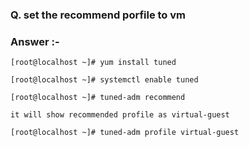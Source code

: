 ### **Q. set the recommend porfile to vm**
### Answer :-
```
[root@localhost ~]# yum install tuned

[root@localhost ~]# systemctl enable tuned

[root@localhost ~]# tuned-adm recommend

it will show recommended profile as virtual-guest

[root@localhost ~]# tuned-adm profile virtual-guest
```
